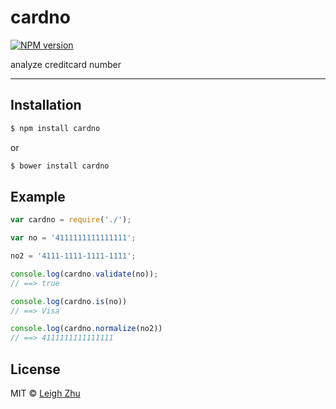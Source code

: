 # cardno
[![NPM version](https://img.shields.io/npm/v/cardno.svg?style=flat)](https://www.npmjs.org/package/cardno)

analyze creditcard number

------

## Installation

```bash
$ npm install cardno
```

or

```bash
$ bower install cardno
```

## Example

```js
var cardno = require('./');

var no = '4111111111111111';

no2 = '4111-1111-1111-1111';

console.log(cardno.validate(no));
// ==> true

console.log(cardno.is(no))
// ==> Visa

console.log(cardno.normalize(no2))
// ==> 4111111111111111
```

## License

MIT © [Leigh Zhu](#)
